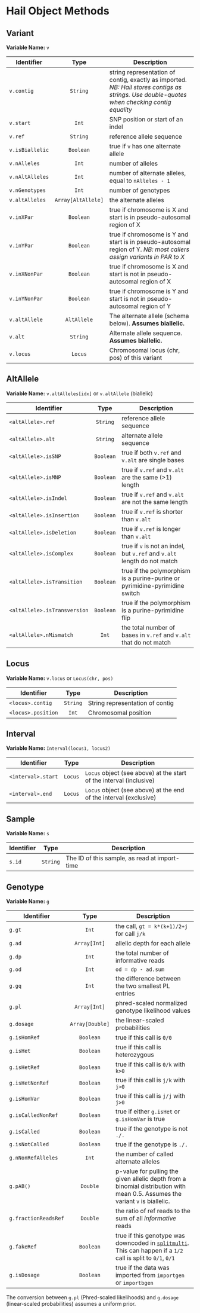 # Hail Object Methods
 
## <a name="variant"></a>Variant

**Variable Name:** `v`

Identifier | Type | Description
--- | :-: | ---
`v.contig`              | `String`    | string representation of contig, exactly as imported.  _NB: Hail stores contigs as strings.  Use double-quotes when checking contig equality_
`v.start`               | `Int`       | SNP position or start of an indel
`v.ref`                 | `String`    | reference allele sequence
`v.isBiallelic`         | `Boolean`   | true if `v` has one alternate allele
`v.nAlleles`            | `Int`       | number of alleles
`v.nAltAlleles`         | `Int`       | number of alternate alleles, equal to `nAlleles - 1`
`v.nGenotypes`          | `Int`       | number of genotypes
`v.altAlleles`  | `Array[AltAllele]`  | the alternate alleles
`v.inXPar`              |  `Boolean`  | true if chromosome is X and start is in pseudo-autosomal region of X
`v.inYPar`              |  `Boolean`  | true if chromosome is Y and start is in pseudo-autosomal region of Y. _NB: most callers assign variants in PAR to X_
`v.inXNonPar`           |  `Boolean`  | true if chromosome is X and start is not in pseudo-autosomal region of X
`v.inYNonPar`           |  `Boolean`  | true if chromosome is Y and start is not in pseudo-autosomal region of Y
`v.altAllele`           | `AltAllele` | The alternate allele (schema below).  **Assumes biallelic.**
`v.alt`                 | `String`    | Alternate allele sequence.  **Assumes biallelic.**
`v.locus`               | `Locus`     | Chromosomal locus (chr, pos) of this variant

## <a name="altallele"></a>AltAllele 

**Variable Name:** `v.altAlleles[idx]` or `v.altAllele` (biallelic)

Identifier | Type | Description
--- | :-: | ---
 `<altAllele>.ref`            | `String`  | reference allele sequence
 `<altAllele>.alt`            | `String`  | alternate allele sequence
 `<altAllele>.isSNP`          | `Boolean` | true if both `v.ref` and `v.alt` are single bases
 `<altAllele>.isMNP`          | `Boolean` | true if `v.ref` and `v.alt` are the same (>1) length
 `<altAllele>.isIndel`        | `Boolean` | true if `v.ref` and `v.alt` are not the same length
 `<altAllele>.isInsertion`    | `Boolean` | true if `v.ref` is shorter than `v.alt`
 `<altAllele>.isDeletion`     | `Boolean` | true if `v.ref` is longer than `v.alt`
 `<altAllele>.isComplex`      | `Boolean` | true if `v` is not an indel, but `v.ref` and `v.alt` length do not match
 `<altAllele>.isTransition`   | `Boolean` | true if the polymorphism is a purine-purine or pyrimidine-pyrimidine switch
 `<altAllele>.isTransversion` | `Boolean` | true if the polymorphism is a purine-pyrimidine flip
 `<altAllele>.nMismatch`      | `Int`     | the total number of bases in `v.ref` and `v.alt` that do not match


## <a name="locus"></a>Locus

**Variable Name:** `v.locus` or `Locus(chr, pos)`

Identifier | Type | Description
--- | :-: | ---
`<locus>.contig`   |  `String` |  String representation of contig
`<locus>.position` |  `Int`    |  Chromosomal position

## <a name="interval"></a>Interval

**Variable Name:** `Interval(locus1, locus2)`

Identifier | Type | Description
--- | :-: | ---
`<interval>.start` |  `Locus` | `Locus` object (see above) at the start of the interval (inclusive)
`<interval>.end`   |  `Locus` | `Locus` object (see above) at the end of the interval (exclusive)


## <a name="sample"></a>Sample
 
**Variable Name:** `s`

Identifier | Type | Description
--- | :-: | ---
`s.id` | `String` | The ID of this sample, as read at import-time


## <a name="genotype"></a>Genotype

**Variable Name:** `g`

Identifier | Type | Description
--- | :-: | ---
`g.gt`             | `Int`     | the call, `gt = k*(k+1)/2+j` for call `j/k`
`g.ad`          | `Array[Int]` | allelic depth for each allele
`g.dp`             | `Int`     | the total number of informative reads
`g.od`             | `Int`     | `od = dp - ad.sum`
`g.gq`             | `Int`     | the difference between the two smallest PL entries
`g.pl`          | `Array[Int]` | phred-scaled normalized genotype likelihood values
`g.dosage`   | `Array[Double]` | the linear-scaled probabilities
`g.isHomRef`       | `Boolean` | true if this call is `0/0`
`g.isHet`          | `Boolean` | true if this call is heterozygous
`g.isHetRef`       | `Boolean` | true if this call is `0/k` with `k>0`
`g.isHetNonRef`    | `Boolean` | true if this call is `j/k` with `j>0`
`g.isHomVar`       | `Boolean` | true if this call is `j/j` with `j>0`
`g.isCalledNonRef` | `Boolean` | true if either `g.isHet` or `g.isHomVar` is true
`g.isCalled`       | `Boolean` | true if the genotype is not `./.`
`g.isNotCalled`    | `Boolean` | true if the genotype is `./.`
`g.nNonRefAlleles`        | `Int`     | the number of called alternate alleles
`g.pAB()`          | `Double`  | p-value for pulling the given allelic depth from a binomial distribution with mean 0.5.  Assumes the variant `v` is biallelic.
`g.fractionReadsRef` | `Double` | the ratio of ref reads to the sum of all *informative* reads
`g.fakeRef`        | `Boolean` | true if this genotype was downcoded in [`splitmulti`](#splitmulti).  This can happen if a `1/2` call is split to `0/1`, `0/1` 
`g.isDosage` |`Boolean` | true if the data was imported from `importgen` or `importbgen`

The conversion between `g.pl` (Phred-scaled likelihoods) and `g.dosage` (linear-scaled probabilities) assumes a uniform prior.
